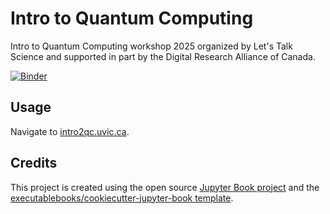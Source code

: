 # Intro to Quantum Computing

Intro to Quantum Computing workshop 2025 organized by Let's Talk Science and supported in part by the Digital Research Alliance of Canada.

[![Binder](https://mybinder.org/badge_logo.svg)](https://mybinder.org/v2/gh/Jaim-gem/intro2qc/HEAD)

## Usage

Navigate to [intro2qc.uvic.ca](https://intro2qc.uvic.ca). 

## Credits

This project is created using the open source [Jupyter Book project](https://jupyterbook.org/) and the [executablebooks/cookiecutter-jupyter-book template](https://github.com/executablebooks/cookiecutter-jupyter-book).
